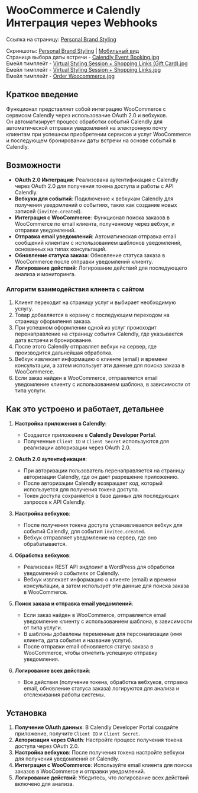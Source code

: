 

# WooCommerce и Calendly Интеграция через Webhooks

Ссылка на страницу: [Personal Brand Styling](https://www.avintagesplendor.com/personal-brand-styling/)

Скриншоты:
 [Personal Brand Styling](https://github.com/DimaWide/wp-themes/blob/main/assets-data/vintage-splendor/screencapture-avintagesplendor-personal-brand-styling.jpg) | [Мобильный вид](https://github.com/DimaWide/wp-themes/blob/main/assets-data/vintage-splendor/screencapture-avintagesplendor-personal-brand-styling-mobile)  
 Страница выбора даты встречи - [Calendly Event Booking.jpg](https://github.com/DimaWide/wp-themes/blob/main/assets-data/screens/calendly-event-booking.jpg)  
 Емейл тимплейт - [Virtual Styling Session + Shopping Links (Gift Card).jpg](https://github.com/DimaWide/wp-themes/blob/main/assets-data/screens/virtual-styling-session-shopping-links-gift-card.jpg)  
 Емейл тимплейт - [Virtual Styling Session + Shopping Links.jpg](https://github.com/DimaWide/wp-themes/blob/main/assets-data/screens/virtual-styling-session-shopping-links.jpg)  
 Емейл тимплейт - [Order Woocommerce.jpg](https://github.com/DimaWide/wp-themes/blob/main/assets-data/screens/screencapture-mail-google-order.jpg)  

## Краткое введение

Функционал представляет собой интеграцию WooCommerce с сервисом Calendly через использование OAuth 2.0 и вебхуков.  
Он автоматизирует процесс обработки событий Calendly для автоматической отправки уведомлений на электронную почту клиентам при успешном приобретении сервисов и услуг WooCommerce и последующем бронировании даты встречи на основе событий в Calendly.

## Возможности

- **OAuth 2.0 Интеграция**: Реализована аутентификация с Calendly через OAuth 2.0 для получения токена доступа и работы с API Calendly.
- **Вебхуки для событий**: Подключение к вебхукам Calendly для получения уведомлений о событиях, таких как создание новых записей (`invitee.created`).
- **Интеграция с WooCommerce**: Функционал поиска заказов в WooCommerce по email клиента, полученному через вебхук, и отправки уведомлений.
- **Отправка email уведомлений**: Автоматическая отправка email сообщений клиентам с использованием шаблонов уведомлений, основанных на типах консультаций.
- **Обновление статуса заказа**: Обновление статуса заказа в WooCommerce после отправки уведомлений клиенту.
- **Логирование действий**: Логирование действий для последующего анализа и мониторинга.

### Алгоритм взаимодействия клиента с сайтом

1. Клиент переходит на страницу услуг и выбирает необходимую услугу.
2. Товар добавляется в корзину с последующим переходом на страницу оформления заказа.
3. При успешном оформлении одной из услуг происходит перенаправление на страницу события Calendly, где указывается дата встречи и бронирование.
4. После этого Calendly отправляет вебхук на сервер, где производится дальнейшая обработка.
5. Вебхук извлекает информацию о клиенте (email) и времени консультации, а затем использует эти данные для поиска заказа в WooCommerce.
6. Если заказ найден в WooCommerce, отправляется email уведомление клиенту с использованием шаблона, в зависимости от типа услуги.

## Как это устроено и работает, детальнее

1. **Настройка приложения в Calendly**:
    - Создается приложение в **Calendly Developer Portal**.
    - Полученные `Client ID` и `Client Secret` используются для реализации авторизации через OAuth 2.0.

2. **OAuth 2.0 аутентификация**:
    - При авторизации пользователь перенаправляется на страницу авторизации Calendly, где он дает разрешение приложению.
    - После авторизации Calendly возвращает код, который используется для получения токена доступа.
    - Токен доступа сохраняется в базе данных для последующих запросов к API Calendly.

3. **Настройка вебхуков**:
    - После получения токена доступа устанавливается вебхук для событий Calendly, для события `invitee.created`.
    - Вебхук отправляет уведомление на сервер, где оно обрабатывается.

4. **Обработка вебхуков**:
    - Реализован REST API эндпоинт в WordPress для обработки уведомлений о событиях от Calendly.
    - Вебхук извлекает информацию о клиенте (email) и времени консультации, а затем использует эти данные для поиска заказа в WooCommerce.

5. **Поиск заказа и отправка email уведомлений**:
    - Если заказ найден в WooCommerce, отправляется email уведомление клиенту с использованием шаблона, в зависимости от типа услуги.
    - В шаблоны добавлены переменные для персонализации (имя клиента, дата события и название услуги).
    - После отправки email обновляется статус заказа в WooCommerce, чтобы отметить успешную отправку уведомления.

6. **Логирование всех действий**:
    - Все действия (получение токена, обработка вебхуков, отправка email, обновление статуса заказа) логируются для анализа и отслеживания работы системы.

## Установка

1. **Получение OAuth данных**: В Calendly Developer Portal создайте приложение, получите `Client ID` и `Client Secret`.
2. **Авторизация через OAuth**: Настройте процесс получения токена доступа через OAuth 2.0.
3. **Настройка вебхуков**: После получения токена настройте вебхуки для получения уведомлений от Calendly.
4. **Интеграция с WooCommerce**: Используйте email клиента для поиска заказов в WooCommerce и отправки уведомлений.
5. **Логирование действий**: Убедитесь, что логирование всех действий включено для анализа.
